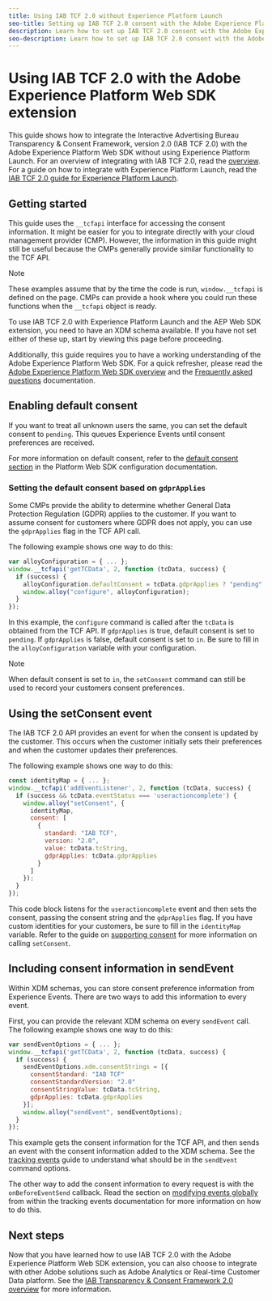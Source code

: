 ```yaml
---
title: Using IAB TCF 2.0 without Experience Platform Launch
seo-title: Setting up IAB TCF 2.0 consent with the Adobe Experience Platform Web SDK
description: Learn how to set up IAB TCF 2.0 consent with the Adobe Experience Platform Web SDK
seo-description: Learn how to set up IAB TCF 2.0 consent with the Adobe Experience Platform Web SDK
---
```


# Using IAB TCF 2.0 with the Adobe Experience Platform Web SDK extension

This guide shows how to integrate the Interactive Advertising Bureau Transparency & Consent Framework, version 2.0 (IAB TCF 2.0) with the Adobe Experience Platform Web SDK without using Experience Platform Launch. For an overview of integrating with IAB TCF 2.0, read the [overview](./overview.md). For a guide on how to integrate with Experience Platform Launch, read the [IAB TCF 2.0 guide for Experience Platform Launch](./with-launch.md). 

## Getting started

This guide uses the `__tcfapi` interface for accessing the consent information. It might be easier for you to integrate directly with your cloud management provider (CMP). However, the information in this guide might still be useful because the CMPs generally provide similar functionality to the TCF API.

>[!NOTE]
>
>These examples assume that by the time the code is run, `window.__tcfapi` is defined on the page. CMPs can provide a hook where you could run these functions when the `__tcfapi` object is ready.

To use IAB TCF 2.0 with Experience Platform Launch and the AEP Web SDK extension, you need to have an XDM schema available. If you have not set either of these up, start by viewing this page before proceeding.

Additionally, this guide requires you to have a working understanding of the Adobe Experience Platform Web SDK. For a quick refresher, please read the [Adobe Experience Platform Web SDK overview](../../home.md) and the [Frequently asked questions](../../web-sdk-faq.md) documentation.

## Enabling default consent

If you want to treat all unknown users the same, you can set the default consent to `pending`. This queues Experience Events until consent preferences are received.

For more information on default consent, refer to the [default consent section](../../fundamentals/configuring-the-sdk.md#default-consent) in the Platform Web SDK configuration documentation.

### Setting the default consent based on `gdprApplies`

Some CMPs provide the ability to determine whether General Data Protection Regulation (GDPR) applies to the customer. If you want to assume consent for customers where GDPR does not apply, you can use the `gdprApplies` flag in the TCF API call. 

The following example shows one way to do this:

```javascript
var alloyConfiguration = { ... };
window.__tcfapi('getTCData', 2, function (tcData, success) {
  if (success) {
    alloyConfiguration.defaultConsent = tcData.gdprApplies ? "pending" : "in";
    window.alloy("configure", alloyConfiguration);
  }
});
```

In this example, the `configure` command is called after the `tcData` is obtained from the TCF API. If `gdprApplies` is true, default consent is set to `pending`. If `gdprApplies` is false, default consent is set to `in`. Be sure to fill in the `alloyConfiguration` variable with your configuration.

>[!NOTE]
>
>When default consent is set to `in`, the `setConsent` command can still be used to record your customers consent preferences.

## Using the setConsent event

The IAB TCF 2.0 API provides an event for when the consent is updated by the customer. This occurs when the customer initially sets their preferences and when the customer updates their preferences. 

The following example shows one way to do this:

```javascript
const identityMap = { ... };
window.__tcfapi('addEventListener', 2, function (tcData, success) {
  if (success && tcData.eventStatus === 'useractioncomplete') {
    window.alloy("setConsent", {
      identityMap,
      consent: [
        {
          standard: "IAB TCF",
          version: "2.0",
          value: tcData.tcString,
          gdprApplies: tcData.gdprApplies
        }
      ]
    });
  }
});
```

This code block listens for the `useractioncomplete` event and then sets the consent, passing the consent string and the `gdprApplies` flag. If you have custom identities for your customers, be sure to fill in the `identityMap` variable. Refer to the guide on [supporting consent](../../consent/supporting-consent.md) for more information on calling `setConsent`.

## Including consent information in sendEvent

Within XDM schemas, you can store consent preference information from Experience Events. There are two ways to add this information to every event.

First, you can provide the relevant XDM schema on every `sendEvent` call. The following example shows one way to do this:

```javascript
var sendEventOptions = { ... };
window.__tcfapi('getTCData', 2, function (tcData, success) {
  if (success) {
    sendEventOptions.xdm.consentStrings = [{
      consentStandard: "IAB TCF"
      consentStandardVersion: "2.0"
      consentStringValue: tcData.tcString,
      gdprApplies: tcData.gdprApplies
    }];
    window.alloy("sendEvent", sendEventOptions);
  }
});
```

This example gets the consent information for the TCF API, and then sends an event with the consent information added to the XDM schema. See the [tracking events](../../fundamentals/tracking-events.md) guide to understand what should be in the `sendEvent` command options.

The other way to add the consent information to every request is with the `onBeforeEventSend` callback. Read the section on [modifying events globally](../../fundamentals/tracking-events.md#modifying-events-globally) from within the tracking events documentation for more information on how to do this.

## Next steps

Now that you have learned how to use IAB TCF 2.0 with the Adobe Experience Platform Web SDK extension, you can also choose to integrate with other Adobe solutions such as Adobe Analytics or Real-time Customer Data platform. See the [IAB Transparency & Consent Framework 2.0 overview](./overview.md) for more information.
